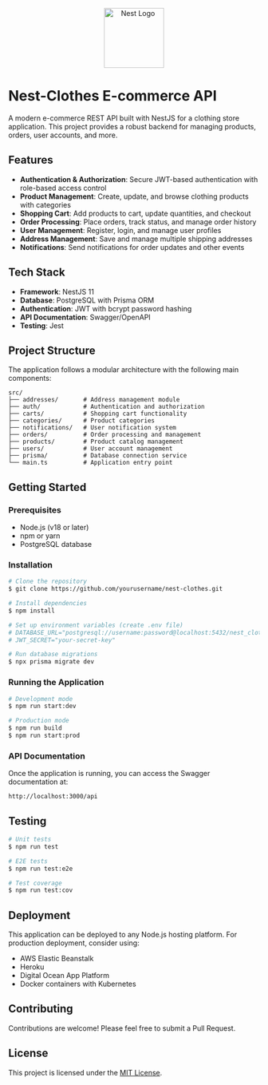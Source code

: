 <p align="center">
  <img src="https://nestjs.com/img/logo-small.svg" width="120" alt="Nest Logo" />
</p>

# Nest-Clothes E-commerce API

A modern e-commerce REST API built with NestJS for a clothing store application. This project provides a robust backend for managing products, orders, user accounts, and more.

## Features

- **Authentication & Authorization**: Secure JWT-based authentication with role-based access control
- **Product Management**: Create, update, and browse clothing products with categories
- **Shopping Cart**: Add products to cart, update quantities, and checkout
- **Order Processing**: Place orders, track status, and manage order history
- **User Management**: Register, login, and manage user profiles
- **Address Management**: Save and manage multiple shipping addresses
- **Notifications**: Send notifications for order updates and other events

## Tech Stack

- **Framework**: NestJS 11
- **Database**: PostgreSQL with Prisma ORM
- **Authentication**: JWT with bcrypt password hashing
- **API Documentation**: Swagger/OpenAPI
- **Testing**: Jest

## Project Structure

The application follows a modular architecture with the following main components:

```
src/
├── addresses/       # Address management module
├── auth/            # Authentication and authorization
├── carts/           # Shopping cart functionality
├── categories/      # Product categories
├── notifications/   # User notification system
├── orders/          # Order processing and management
├── products/        # Product catalog management
├── users/           # User account management
├── prisma/          # Database connection service
└── main.ts          # Application entry point
```

## Getting Started

### Prerequisites

- Node.js (v18 or later)
- npm or yarn
- PostgreSQL database

### Installation

```bash
# Clone the repository
$ git clone https://github.com/yourusername/nest-clothes.git

# Install dependencies
$ npm install

# Set up environment variables (create .env file)
# DATABASE_URL="postgresql://username:password@localhost:5432/nest_clothes"
# JWT_SECRET="your-secret-key"

# Run database migrations
$ npx prisma migrate dev
```

### Running the Application

```bash
# Development mode
$ npm run start:dev

# Production mode
$ npm run build
$ npm run start:prod
```

### API Documentation

Once the application is running, you can access the Swagger documentation at:

```
http://localhost:3000/api
```

## Testing

```bash
# Unit tests
$ npm run test

# E2E tests
$ npm run test:e2e

# Test coverage
$ npm run test:cov
```

## Deployment

This application can be deployed to any Node.js hosting platform. For production deployment, consider using:

- AWS Elastic Beanstalk
- Heroku
- Digital Ocean App Platform
- Docker containers with Kubernetes

## Contributing

Contributions are welcome! Please feel free to submit a Pull Request.

## License

This project is licensed under the [MIT License](LICENSE).
